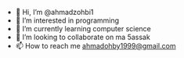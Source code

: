 - 👋 Hi, I’m @ahmadzohbi1
- 👀 I’m interested in programming
- 🌱 I’m currently learning computer science
- 💞️ I’m looking to collaborate on ma 5assak
- 📫 How to reach me ahmadohby1999@gmail.com

<!---
ahmadzohbi1/ahmadzohbi1 is a ✨ special ✨ repository because its `README.md` (this file) appears on your GitHub profile.
You can click the Preview link to take a look at your changes.
--->
